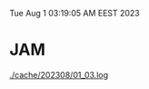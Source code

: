 Tue Aug  1 03:19:05 AM EEST 2023
# JAM
<a href='./cache/202308/01_03.log'>./cache/202308/01_03.log</a>
